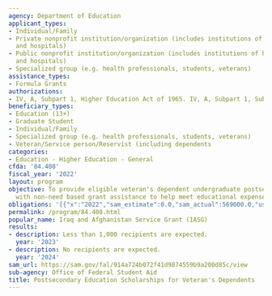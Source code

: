 ```yaml
---
agency: Department of Education
applicant_types:
- Individual/Family
- Private nonprofit institution/organization (includes institutions of higher education
  and hospitals)
- Public nonprofit institution/organization (includes institutions of higher education
  and hospitals)
- Specialized group (e.g. health professionals, students, veterans)
assistance_types:
- Formula Grants
authorizations:
- IV, A, Subpart 1, Higher Education Act of 1965. IV, A, Subpart 1, Subpart 10.
beneficiary_types:
- Education (13+)
- Graduate Student
- Individual/Family
- Specialized group (e.g. health professionals, students, veterans)
- Veteran/Service person/Reservist (including dependents
categories:
- Education - Higher Education - General
cfda: '84.408'
fiscal_year: '2022'
layout: program
objective: To provide eligible veteran's dependent undergraduate postsecondary students
  with non-need based grant assistance to help meet educational expenses.
obligations: '[{"x":"2022","sam_estimate":0.0,"sam_actual":569000.0,"usa_spending_actual":574150.32},{"x":"2023","sam_estimate":611000.0,"sam_actual":0.0,"usa_spending_actual":467307.1},{"x":"2024","sam_estimate":0.0,"sam_actual":0.0,"usa_spending_actual":0.0}]'
permalink: /program/84.408.html
popular_name: Iraq and Afghanistan Service Grant (IASG)
results:
- description: Less than 1,000 recipients are expected.
  year: '2023'
- description: No recipients are expected.
  year: '2024'
sam_url: https://sam.gov/fal/914a724b072f41d9874559b9a200d85c/view
sub-agency: Office of Federal Student Aid
title: Postsecondary Education Scholarships for Veteran's Dependents
---
```

